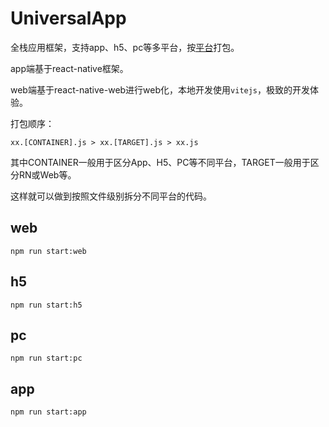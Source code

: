 # UniversalApp

全栈应用框架，支持app、h5、pc等多平台，按[平台](./docs/platform.md)打包。

app端基于react-native框架。

web端基于react-native-web进行web化，本地开发使用`vitejs`，极致的开发体验。

打包顺序：

```
xx.[CONTAINER].js > xx.[TARGET].js > xx.js
```
其中CONTAINER一般用于区分App、H5、PC等不同平台，TARGET一般用于区分RN或Web等。

这样就可以做到按照文件级别拆分不同平台的代码。


## web

```
npm run start:web
```

## h5

```
npm run start:h5
```

## pc

```
npm run start:pc
```

## app

```
npm run start:app
```
